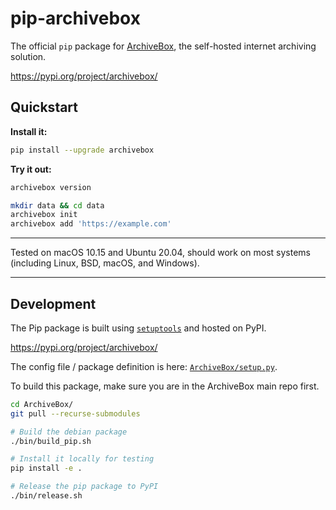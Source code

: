 # pip-archivebox

The official `pip` package for [ArchiveBox](https://github.com/ArchiveBox/ArchiveBox), the self-hosted internet archiving solution.

https://pypi.org/project/archivebox/

## Quickstart

**Install it:**
```bash
pip install --upgrade archivebox
```

**Try it out:**
```bash
archivebox version

mkdir data && cd data
archivebox init
archivebox add 'https://example.com'
```
---

Tested on macOS 10.15 and Ubuntu 20.04, should work on most systems (including Linux, BSD, macOS, and Windows).

---

## Development

The Pip package is built using [`setuptools`](https://setuptools.readthedocs.io/en/latest/) and hosted on PyPI.

https://pypi.org/project/archivebox/

The config file / package definition is here: [`ArchiveBox/setup.py`](https://github.com/ArchiveBox/ArchiveBox/blob/master/setup.py).

To build this package, make sure you are in the ArchiveBox main repo first.

```bash
cd ArchiveBox/
git pull --recurse-submodules

# Build the debian package
./bin/build_pip.sh

# Install it locally for testing
pip install -e .

# Release the pip package to PyPI
./bin/release.sh
```
